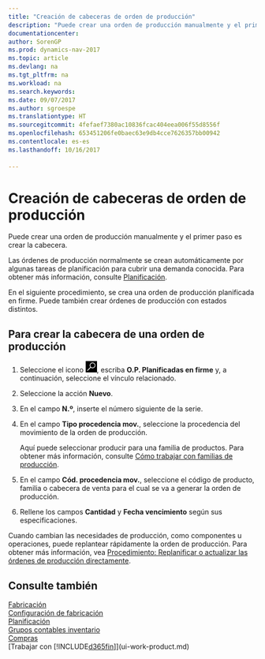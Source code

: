```yaml
---
title: "Creación de cabeceras de orden de producción"
description: "Puede crear una orden de producción manualmente y el primer paso es crear la cabecera."
documentationcenter: 
author: SorenGP
ms.prod: dynamics-nav-2017
ms.topic: article
ms.devlang: na
ms.tgt_pltfrm: na
ms.workload: na
ms.search.keywords: 
ms.date: 09/07/2017
ms.author: sgroespe
ms.translationtype: HT
ms.sourcegitcommit: 4fefaef7380ac10836fcac404eea006f55d8556f
ms.openlocfilehash: 653451206fe0baec63e9db4cce7626357bb00942
ms.contentlocale: es-es
ms.lasthandoff: 10/16/2017

---
```

# <a name="how-to-create-production-order-headers"></a>Creación de cabeceras de orden de producción
Puede crear una orden de producción manualmente y el primer paso es crear la cabecera.

Las órdenes de producción normalmente se crean automáticamente por algunas tareas de planificación para cubrir una demanda conocida. Para obtener más información, consulte [Planificación](production-planning.md).   

En el siguiente procedimiento, se crea una orden de producción planificada en firme. Puede también crear órdenes de producción con estados distintos.  

## <a name="to-create-a-production-order-header"></a>Para crear la cabecera de una orden de producción  
1.  Seleccione el icono ![Buscar página o informe](media/ui-search/search_small.png "icono Buscar página o informe"), escriba **O.P. Planificadas en firme** y, a continuación, seleccione el vínculo relacionado.  
2.  Seleccione la acción **Nuevo**.  
3.  En el campo **N.º**, inserte el número siguiente de la serie.  
4.  En el campo **Tipo procedencia mov.**, seleccione la procedencia del movimiento de la orden de producción.

    Aquí puede seleccionar producir para una familia de productos. Para obtener más información, consulte [Cómo trabajar con familias de producción](production-how-work-family.md).
5.  En el campo **Cód. procedencia mov.**, seleccione el código de producto, familia o cabecera de venta para el cual se va a generar la orden de producción.  
6.  Rellene los campos **Cantidad** y **Fecha vencimiento** según sus especificaciones.  

Cuando cambian las necesidades de producción, como componentes u operaciones, puede replantear rápidamente la orden de producción. Para obtener más información, vea [Procedimiento: Replanificar o actualizar las órdenes de producción directamente](production-how-to-replan-refresh-production-orders.md). 

## <a name="see-also"></a>Consulte también  
[Fabricación](production-manage-manufacturing.md)    
[Configuración de fabricación](production-configure-production-processes.md)  
[Planificación](production-planning.md)      
[Grupos contables inventario](inventory-manage-inventory.md)  
[Compras](purchasing-manage-purchasing.md)  
[Trabajar con [!INCLUDE[d365fin](includes/d365fin_md.md)]](ui-work-product.md)

